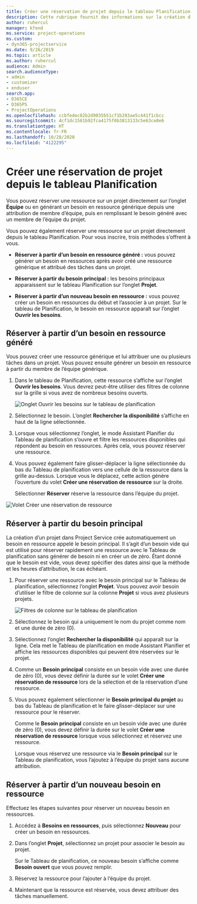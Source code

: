 ```yaml
---
title: Créer une réservation de projet depuis le tableau Planification
description: Cette rubrique fournit des informations sur la création d’une réservation de projet dans le tableau de planification.
author: ruhercul
manager: kfend
ms.service: project-operations
ms.custom:
- dyn365-projectservice
ms.date: 9/26/2019
ms.topic: article
ms.author: ruhercul
audience: Admin
search.audienceType:
- admin
- customizer
- enduser
search.app:
- D365CE
- D365PS
- ProjectOperations
ms.openlocfilehash: ccbfedec82b2d9035b51cf1b283ae5c441f1cbcc
ms.sourcegitcommit: 4cf1dc1561b92fca4175f0b3813133c5e63ce8e6
ms.translationtype: HT
ms.contentlocale: fr-FR
ms.lasthandoff: 10/28/2020
ms.locfileid: "4122295"
---
```

# <a name="create-a-project-booking-from-the-schedule-board"></a>Créer une réservation de projet depuis le tableau Planification

Vous pouvez réserver une ressource sur un projet directement sur l’onglet **Équipe** ou en générant un besoin en ressource générique depuis une attribution de membre d’équipe, puis en remplissant le besoin généré avec un membre de l’équipe du projet.

Vous pouvez également réserver une ressource sur un projet directement depuis le tableau Planification. Pour vous inscrire, trois méthodes s’offrent à vous.

- **Réserver à partir d’un besoin en ressource généré :** vous pouvez générer un besoin en ressources après avoir créé une ressource générique et attribué des tâches dans un projet.

- **Réserver à partir du besoin principal :** les besoins principaux apparaissent sur le tableau Planification sur l’onglet **Projet**. 

- **Réserver à partir d’un nouveau besoin en ressource :** vous pouvez créer un besoin en ressources du début et l’associer à un projet. Sur le tableau de Planification, le besoin en ressource apparaît sur l’onglet **Ouvrir les besoins**.

## <a name="book-from-a-generated-resource-requirement"></a>Réserver à partir d’un besoin en ressource généré

Vous pouvez créer une ressource générique et lui attribuer une ou plusieurs tâches dans un projet. Vous pouvez ensuite générer un besoin en ressource à partir du membre de l’équipe générique. 

1.  Dans le tableau de Planification, cette ressource s’affiche sur l’onglet **Ouvrir les besoins**. Vous devrez peut-être utiliser des filtres de colonne sur la grille si vous avez de nombreux besoins ouverts. 

    ![Onglet Ouvrir les besoins sur le tableau de planification](media/FAQ-Project-Booking-Schedule-Board-1.png "Capture d’écran du tableau Réservations et attributions")

2. Sélectionnez le besoin. L’onglet **Rechercher la disponibilité** s’affiche en haut de la ligne sélectionnée.
 
3. Lorsque vous sélectionnez l’onglet, le mode Assistant Planifier du Tableau de planification s’ouvre et filtre les ressources disponibles qui répondent au besoin en ressources. Après cela, vous pouvez réserver une ressource.

4. Vous pouvez également faire glisser-déplacer la ligne sélectionnée du bas du Tableau de planification vers une cellule de la ressource dans la grille au-dessus. Lorsque vous le déplacez, cette action génère l’ouverture du volet **Créer une réservation de ressource** sur la droite.

    Sélectionner **Réserver** réserve la ressource dans l’équipe du projet.

![Volet Créer une réservation de ressource](media/FAQ-Project-Booking-Schedule-Board-6.png "")
 

## <a name="book-from-the-primary-requirement"></a>Réserver à partir du besoin principal

La création d’un projet dans Project Service crée automatiquement un besoin en ressource appelé le besoin principal. Il s’agit d’un besoin vide qui est utilisé pour réserver rapidement une ressource avec le Tableau de planification sans générer de besoin ni en créer un de zéro. Étant donné que le besoin est vide, vous devez spécifier des dates ainsi que la méthode et les heures d’attribution, le cas échéant. 

1. Pour réserver une ressource avec le besoin principal sur le Tableau de planification, sélectionnez l’onglet **Projet**. Vous pouvez avoir besoin d’utiliser le filtre de colonne sur la colonne **Projet** si vous avez plusieurs projets.

   ![Filtres de colonne sur le tableau de planification](media/FAQ-Project-Booking-Schedule-Board-2.png "Capture d’écran du tableau Réservations et attributions")

2. Sélectionnez le besoin qui a uniquement le nom du projet comme nom et une durée de zéro (0).

3. Sélectionnez l’onglet **Rechercher la disponibilité** qui apparaît sur la ligne. Cela met le Tableau de planification en mode Assistant Planifier et affiche les ressources disponibles qui peuvent être réservées sur le projet.

4. Comme un **Besoin principal** consiste en un besoin vide avec une durée de zéro (0), vous devez définir la durée sur le volet **Créer une réservation de ressource** lors de la sélection et de la réservation d’une ressource.

5. Vous pouvez également sélectionner le **Besoin principal du projet** au bas du Tableau de planification et le faire glisser-déplacer sur une ressource pour le réserver.
 
    Comme le **Besoin principal** consiste en un besoin vide avec une durée de zéro (0), vous devez définir la durée sur le volet **Créer une réservation de ressource** lorsque vous sélectionnez et réservez une ressource.
 
    Lorsque vous réservez une ressource via le **Besoin principal** sur le Tableau de planification, vous l’ajoutez à l’équipe du projet sans aucune attribution.
 
## <a name="book-from-a-new-resource-requirement"></a>Réserver à partir d’un nouveau besoin en ressource
Effectuez les étapes suivantes pour réserver un nouveau besoin en ressources. 

1. Accédez à **Besoins en ressources**, puis sélectionnez **Nouveau** pour créer un besoin en ressources.

2. Dans l’onglet **Projet**, sélectionnez un projet pour associer le besoin au projet.
 
    Sur le Tableau de planification, ce nouveau besoin s’affiche comme **Besoin ouvert** que vous pouvez remplir.

3. Réservez la ressource pour l’ajouter à l’équipe du projet.

4. Maintenant que la ressource est réservée, vous devez attribuer des tâches manuellement.

